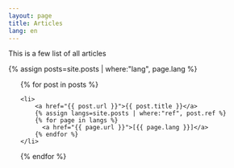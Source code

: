 ```yaml
---
layout: page
title: Articles
lang: en
---
```


This is a few list of all articles

{% assign posts=site.posts | where:"lang", page.lang %}
<ul>
{% for post in posts %}

    <li>
        <a href="{{ post.url }}">{{ post.title }}</a>
        {% assign langs=site.posts | where:"ref", post.ref %}
        {% for page in langs %}
          <a href="{{ page.url }}">[{{ page.lang }}]</a>
        {% endfor %}
    </li>
{% endfor %}
</ul>
